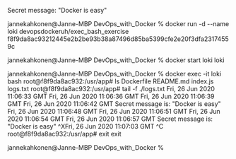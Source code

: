Secret message: "Docker is easy"

jannekahkonen@Janne-MBP DevOps_with_Docker % docker run -d --name loki devopsdockeruh/exec_bash_exercise       
    f8f9da8ac93212445e2b2be93b38a87496d85ba5399cfe2e20f3dfa23174559c

jannekahkonen@Janne-MBP DevOps_with_Docker % docker start loki
    loki

jannekahkonen@Janne-MBP DevOps_with_Docker % docker exec -it loki bash
    root@f8f9da8ac932:/usr/app# ls
    Dockerfile  README.md  index.js  logs.txt
    root@f8f9da8ac932:/usr/app# tail -f ./logs.txt
    Fri, 26 Jun 2020 11:06:33 GMT
    Fri, 26 Jun 2020 11:06:36 GMT
    Fri, 26 Jun 2020 11:06:39 GMT
    Fri, 26 Jun 2020 11:06:42 GMT
    Secret message is:
    "Docker is easy"
    Fri, 26 Jun 2020 11:06:48 GMT
    Fri, 26 Jun 2020 11:06:51 GMT
    Fri, 26 Jun 2020 11:06:54 GMT
    Fri, 26 Jun 2020 11:06:57 GMT
    Secret message is:
    "Docker is easy"
    ^XFri, 26 Jun 2020 11:07:03 GMT
    ^C
    root@f8f9da8ac932:/usr/app# exit
    exit

jannekahkonen@Janne-MBP DevOps_with_Docker % 